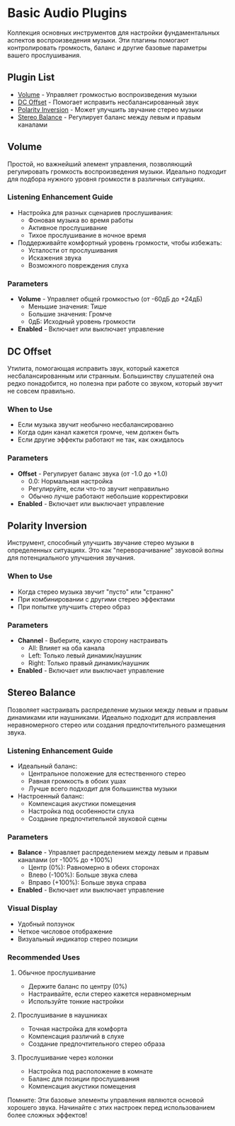 # Basic Audio Plugins

Коллекция основных инструментов для настройки фундаментальных аспектов воспроизведения музыки. Эти плагины помогают контролировать громкость, баланс и другие базовые параметры вашего прослушивания.

## Plugin List

- [Volume](#volume) - Управляет громкостью воспроизведения музыки
- [DC Offset](#dc-offset) - Помогает исправить несбалансированный звук
- [Polarity Inversion](#polarity-inversion) - Может улучшить звучание стерео музыки
- [Stereo Balance](#stereo-balance) - Регулирует баланс между левым и правым каналами

## Volume

Простой, но важнейший элемент управления, позволяющий регулировать громкость воспроизведения музыки. Идеально подходит для подбора нужного уровня громкости в различных ситуациях.

### Listening Enhancement Guide
- Настройка для разных сценариев прослушивания:
  - Фоновая музыка во время работы
  - Активное прослушивание
  - Тихое прослушивание в ночное время
- Поддерживайте комфортный уровень громкости, чтобы избежать:
  - Усталости от прослушивания
  - Искажения звука
  - Возможного повреждения слуха

### Parameters
- **Volume** - Управляет общей громкостью (от -60дБ до +24дБ)
  - Меньшие значения: Тише
  - Большие значения: Громче
  - 0дБ: Исходный уровень громкости
- **Enabled** - Включает или выключает управление

## DC Offset

Утилита, помогающая исправить звук, который кажется несбалансированным или странным. Большинству слушателей она редко понадобится, но полезна при работе со звуком, который звучит не совсем правильно.

### When to Use
- Если музыка звучит необычно несбалансированно
- Когда один канал кажется громче, чем должен быть
- Если другие эффекты работают не так, как ожидалось

### Parameters
- **Offset** - Регулирует баланс звука (от -1.0 до +1.0)
  - 0.0: Нормальная настройка
  - Регулируйте, если что-то звучит неправильно
  - Обычно лучше работают небольшие корректировки
- **Enabled** - Включает или выключает управление

## Polarity Inversion

Инструмент, способный улучшить звучание стерео музыки в определенных ситуациях. Это как "переворачивание" звуковой волны для потенциального улучшения звучания.

### When to Use
- Когда стерео музыка звучит "пусто" или "странно"
- При комбинировании с другими стерео эффектами
- При попытке улучшить стерео образ

### Parameters
- **Channel** - Выберите, какую сторону настраивать
  - All: Влияет на оба канала
  - Left: Только левый динамик/наушник
  - Right: Только правый динамик/наушник
- **Enabled** - Включает или выключает управление

## Stereo Balance

Позволяет настраивать распределение музыки между левым и правым динамиками или наушниками. Идеально подходит для исправления неравномерного стерео или создания предпочтительного размещения звука.

### Listening Enhancement Guide
- Идеальный баланс:
  - Центральное положение для естественного стерео
  - Равная громкость в обоих ушах
  - Лучше всего подходит для большинства музыки
- Настроенный баланс:
  - Компенсация акустики помещения
  - Настройка под особенности слуха
  - Создание предпочтительной звуковой сцены

### Parameters
- **Balance** - Управляет распределением между левым и правым каналами (от -100% до +100%)
  - Центр (0%): Равномерно в обеих сторонах
  - Влево (-100%): Больше звука слева
  - Вправо (+100%): Больше звука справа
- **Enabled** - Включает или выключает управление

### Visual Display
- Удобный ползунок
- Четкое числовое отображение
- Визуальный индикатор стерео позиции

### Recommended Uses

1. Обычное прослушивание
   - Держите баланс по центру (0%)
   - Настраивайте, если стерео кажется неравномерным
   - Используйте тонкие настройки

2. Прослушивание в наушниках
   - Точная настройка для комфорта
   - Компенсация различий в слухе
   - Создание предпочтительного стерео образа

3. Прослушивание через колонки
   - Настройка под расположение в комнате
   - Баланс для позиции прослушивания
   - Компенсация акустики помещения

Помните: Эти базовые элементы управления являются основой хорошего звука. Начинайте с этих настроек перед использованием более сложных эффектов!